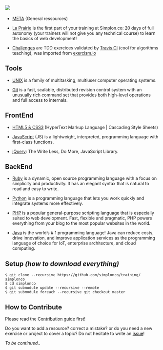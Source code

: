 # ![](https://media.licdn.com/media/AAEAAQAAAAAAAAM8AAAAJGQyOGZhZmIxLWU4YzUtNDViMi1iZTA0LTUwZWY0NzBkODI4NA.png)

* [META](https://github.com/simplonco/meta-training) (General ressources)

* [La Prairie](https://github.com/simplonco/prairie) is the first part of your training at Simplon.co: 20 days of full autonomy (your trainers will not give you any technical course) to learn the basics of web development!

* [Challenges](https://github.com/simplonco/challenges) are TDD exercices validated by [Travis CI](https://travis-ci.org/) (cool for algorithms teaching), was imported from [exercism.io](http://exercism.io/)

## Tools 

* [UNIX](https://github.com/simplonco/unix-training)
  is a family of multitasking, multiuser computer operating systems.

* [Git](https://github.com/simplonco/git-training)
  is a fast, scalable, distributed revision control
  system with an unusually rich command set that provides both
  high-level operations and full access to internals.

## FrontEnd

* [HTML5 & CSS3](https://github.com/simplonco/html-css-training)
  (HyperText Markup Language | Cascading Style Sheets)

* [JavaScript](https://github.com/simplonco/js-training)
  (JS) is a lightweight, interpreted, programming language with first-class functions.

* [jQuery](https://github.com/simplonco/jquery-training):
  The Write Less, Do More, JavaScript Library.

## BackEnd

* [Ruby](https://github.com/simplonco/ruby-training)
  is a dynamic, open source programming language with a focus on simplicity and productivity.
  It has an elegant syntax that is natural to read and easy to write. 

* [Python](https://github.com/simplonco/python-training)
  is a programming language that lets you work quickly and integrate systems more effectively.

* [PHP](https://github.com/simplonco/php-training)
  is a popular general-purpose scripting language that is especially suited to web development.
  Fast, flexible and pragmatic, PHP powers everything from your blog to the most popular websites in the world.

* [Java](https://github.com/simplonco/java-training)
  is the world’s # 1 programming language!
  Java can reduce costs, drive innovation, and improve application services as the programming language of choice for IoT, enterprise architecture, and cloud computing.

## Setup _(how to download everything)_

```shell
$ git clone --recursive https://github.com/simplonco/training/ simplonco
$ cd simplonco
$ git submodule update --recursive --remote
$ git submodule foreach --recursive git checkout master
```

## How to Contribute

Please read the [Contribution guide](https://github.com/simplonco/training/blob/master/CONTRIBUTING.md) first!

Do you want to add a resource? correct a mistake? or do you need a new exercise or project to cover a topic?
Do not hesitate to write an [issue](https://github.com/simplonco/training/issues)!

_To be continued.._

